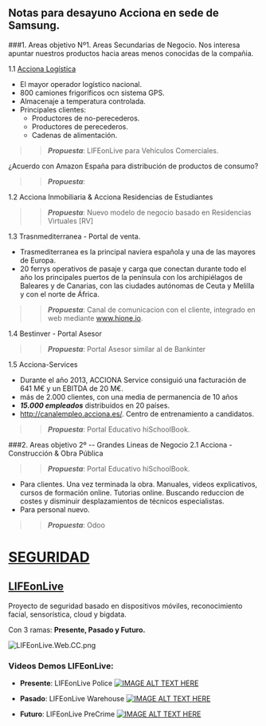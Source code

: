 Notas para desayuno Acciona en sede de Samsung.
----------------------------------

###1. Areas objetivo Nº1. Areas Secundarias de Negocio.
Nos interesa apuntar nuestros productos hacia areas menos conocidas de la compañia.

1.1 [Acciona Logística](#seguridad)

- El mayor operador logístico nacional.
- 800 camiones frigoríficos ocn sistema GPS.
- Almacenaje a temperatura controlada.
- Principales clientes:
  - Productores de no-perecederos.
  - Productores de perecederos.
  - Cadenas de alimentación.

>> ***Propuesta***: LIFEonLive para Vehículos Comerciales.
  
¿Acuerdo con Amazon España para distribución de productos de consumo?

>> ***Propuesta***: 

1.2 Acciona Inmobiliaria & Acciona Residencias de Estudiantes

>> ***Propuesta***: Nuevo modelo de negocio basado en Residencias Virtuales [RV]

1.3 Trasnmediterranea - Portal de venta.
 
 - Trasmediterranea es la principal naviera española y una de las mayores de Europa.
 - 20 ferrys operativos de pasaje y carga que conectan durante todo el año los principales puertos de la península con los archipiélagos de Baleares y de Canarias, con las ciudades autónomas de Ceuta y Melilla y con el norte de África. 
 
>> ***Propuesta***: Canal de comunicacion con el cliente, integrado en web mediante www.hione.io.

1.4 Bestinver - Portal Asesor
>> ***Propuesta***: Portal Asesor similar al de Bankinter

1.5 Acciona-Services

- Durante el año 2013, ACCIONA Service consiguió una facturación de 641 M€ y un EBITDA de 20 M€.
- más de 2.000 clientes, con una media de permanencia de 10 años
 - ***15.000 empleados*** distribuidos en 20 países.
 - http://canalempleo.acciona.es/. Centro de entrenamiento a candidatos.
 
>> ***Propuesta***: Portal Educativo hiSchoolBook.

###2. Areas objetivo 2º -- Grandes Lineas de Negocio
2.1  Acciona - Construcción & Obra Pública

>> ***Propuesta***: Portal Educativo hiSchoolBook.
 - Para clientes. Una vez terminada la obra.
Manuales, videos explicativos, cursos de formación online.
Tutorias online. Buscando reduccion de costes y disminuir desplazamientos de técnicos especialistas.
 - Para personal nuevo.
 

>> ***Propuesta***: Odoo

# [SEGURIDAD](#seguridad)

## [LIFEonLive](#lifeonlive)

Proyecto de seguridad basado en dispositivos móviles, reconocimiento facial, sensorística, cloud y bigdata.

Con 3 ramas: **Presente, Pasado y Futuro.**

![LIFEonLive.Web.CC.png](https://dl.dropboxusercontent.com/u/1551037/LIFEonLive.Web.CC.png "LIFEonLive.Web.CC")


### Videos Demos LIFEonLive:

* **Presente**: LIFEonLive Police
[![IMAGE ALT TEXT HERE](http://img.youtube.com/vi/dWWogCLGnAg/0.jpg)](http://www.youtube.com/watch?v=dWWogCLGnAg)


* **Pasado**: LIFEonLive Warehouse
[![IMAGE ALT TEXT HERE](http://img.youtube.com/vi/ErILFWqnMZI/0.jpg)](https://www.youtube.com/watch?v=ErILFWqnMZI)

* **Futuro**: LIFEonLive PreCrime
[![IMAGE ALT TEXT HERE](http://img.youtube.com/vi/18scSqTae80/0.jpg)](https://www.youtube.com/watch?v=18scSqTae80)